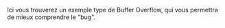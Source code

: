 Ici vous trouverez un exemple type de Buffer Overflow, qui vous permettra de mieux comprendre le "bug".